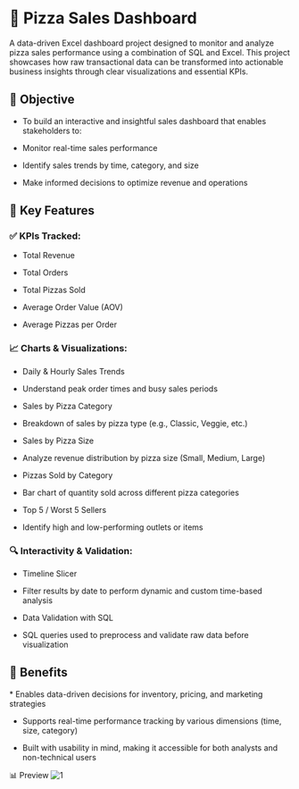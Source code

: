 <h1>🍕 Pizza Sales Dashboard</h1>
A data-driven Excel dashboard project designed to monitor and analyze pizza sales performance using a combination of SQL and Excel. This project showcases how raw transactional data can be transformed into actionable business insights through clear visualizations and essential KPIs.

<h2>🎯 Objective</h2>

* To build an interactive and insightful sales dashboard that enables stakeholders to:

- Monitor real-time sales performance

- Identify sales trends by time, category, and size

- Make informed decisions to optimize revenue and operations

<h2>📌 Key Features</h2>
<h3>✅ KPIs Tracked:</h3>

* Total Revenue

* Total Orders

* Total Pizzas Sold

* Average Order Value (AOV)

* Average Pizzas per Order

<h3>📈 Charts & Visualizations:</h3>

* Daily & Hourly Sales Trends

* Understand peak order times and busy sales periods

* Sales by Pizza Category

* Breakdown of sales by pizza type (e.g., Classic, Veggie, etc.)

* Sales by Pizza Size

* Analyze revenue distribution by pizza size (Small, Medium, Large)

* Pizzas Sold by Category

* Bar chart of quantity sold across different pizza categories

* Top 5 / Worst 5 Sellers

* Identify high and low-performing outlets or items


<h3>🔍 Interactivity & Validation:</h3>

* Timeline Slicer

* Filter results by date to perform dynamic and custom time-based analysis

* Data Validation with SQL

* SQL queries used to preprocess and validate raw data before visualization

<h2>🚀 Benefits</h2>
* Enables data-driven decisions for inventory, pricing, and marketing strategies

* Supports real-time performance tracking by various dimensions (time, size, category)

* Built with usability in mind, making it accessible for both analysts and non-technical users

📊 Preview
![1](https://github.com/user-attachments/assets/f913bfd7-00c8-403d-be21-d021654b2c85)

